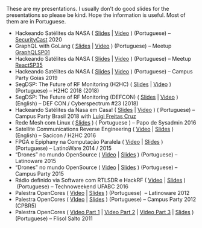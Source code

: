 These are my presentations. I usually don&#8217;t do good slides for the presentations so please be kind. Hope the information is useful. Most of them are in Portuguese.

  * Hackeando Satélites da NASA ( [Slides](https://www.teske.net.br/lucas/palestras/cpgoias1/) \| [Video](https://www.youtube.com/watch?v=lujJhiD4SxY&feature=youtu.be) ) (Portuguese) &#8211; [SecurityCast](https://securitycast.com.br/) 2020
  * GraphQL with GoLang ( [Slides](https://www.teske.net.br/lucas/palestras/GraphQLSP01/) \| [Video](https://www.facebook.com/reactconf/videos/178346083229691/) ) (Portuguese) &#8211; Meetup [GraphQLSP01](https://www.meetup.com/pt-BR/GraphQL-SP/)
  * Hackeando Satélites da NASA ( [Slides](https://www.teske.net.br/lucas/palestras/cpgoias1) \| [Video](https://www.facebook.com/reactconf/videos/2025160057588659/) ) (Portuguese) &#8211; Meetup [ReactSP35](https://www.meetup.com/pt-BR/ReactJS-SP/)
  * Hackeando Satélites da NASA ( [Slides](https://www.teske.net.br/lucas/palestras/cpgoias1/) \| [Video](https://www.youtube.com/watch?v=-jSxOK-cmWU) ) (Portuguese) &#8211; Campus Party Goias 2019
  * SegDSP: The Future of RF Monitoring (H2HC) ( [Slides](https://www.teske.net.br/lucas/palestras/cyberspectrum23) \| [Video](https://www.youtube.com/watch?v=zd0FujX7Qw0) ) (Portuguese) &#8211; H2HC 2018 (2018)
  * SegDSP: The Future of RF Monitoring (DEFCON) ( [Slides](https://www.teske.net.br/lucas/palestras/cyberspectrum23) \| [Video](https://youtu.be/Q6ITlQYNVDQ?t=5310) ) (English) &#8211; DEF CON / Cyberspectrum #23 (2018)
  * Hackeando Satélites da Nasa em Casa! ( [Slides](https://www.teske.net.br/lucas/palestras/cpbr11/) \| [Video](https://www.youtube.com/watch?v=6-DszQuLtgs) ) ( Portuguese) &#8211; Campus Party Brasil 2018 with [Luigi Freitas Cruz](https://twitter.com/luigifcruz)
  * Rede Mesh com Linux ( [Slides](https://www.teske.net.br/lucas/palestras/paposysadmin2016) ) ( Portuguese ) &#8211; Papo de Sysadmin 2016
  * Satellite Communications Reverse Engineering ( [Video](https://www.youtube.com/watch?v=SIxRyVKlpEo&feature=youtu.be&aLucas=) \| [Slides](https://www.teske.net.br/lucas/palestras/h2hc2016/satellite/) ) (English) &#8211; Sacicon / H2HC 2016
  * FPGA e Epiphany na Computação Paralela ( [Video](https://youtu.be/jfGGyjBTKJ4) \| [Slides](https://www.teske.net.br/lucas/palestras/latinoware2014/fpgaparallella/) ) (Portuguese) &#8211; LatinoWare 2014 / 2015
  * &#8220;Drones&#8221; no mundo OpenSource ( [Video](https://www.youtube.com/watch?v=IvVD7VetlEE) \| [Slides](https://www.teske.net.br/lucas/palestras/latinoware2015) ) (Portuguese) &#8211; Latinoware 2015
  * &#8220;Drones&#8221; no mundo OpenSource ( [Video](https://www.youtube.com/watch?v=jfVwSMbuMKo) \| [Slides](https://www.teske.net.br/lucas/palestras/latinoware2015) ) (Portuguese) &#8211; Campus Party 2015
  * Rádio definido via Software com RTLSDR e HackRF ( [Video](https://www.youtube.com/watch?v=j56iTP2RLbs) \| [Slides](https://www.teske.net.br/lucas/palestras/technoweekend2016) )  (Portuguese) &#8211; Technoweekend UFABC 2016
  * Palestra OpenCores ( [Video](https://www.youtube.com/watch?v=PAq1dRlz_YQ) \| [Slides](https://www.teske.net.br/lucas/palestras/latinoware2012/opencores.pdf) ) (Portuguese)  &#8211; Latinoware 2012
  * Palestra OpenCores ( [VIdeo](https://www.youtube.com/watch?v=FQFl4qxC1Y4) \| [Slides](https://www.teske.net.br/lucas/palestras/latinoware2012/opencores.pdf) ) (Portuguese) &#8211; Campus Party 2012 (CPBR5)
  * Palestra OpenCores ( [Video Part 1](https://www.youtube.com/watch?v=oF6nuX7-76M) \| [Video Part 2](https://www.youtube.com/watch?v=iyx7GXm_BDs) \| [Video Part 3](https://www.youtube.com/watch?v=0dAO3i1l9Fo) \| [Slides](https://www.teske.net.br/lucas/palestras/latinoware2012/opencores.pdf) ) (Portuguese) &#8211; Flisol Salto 2011